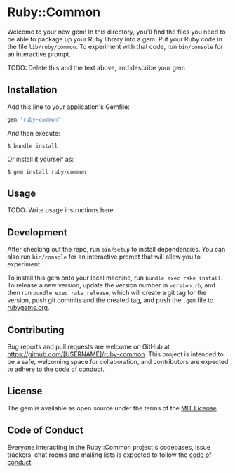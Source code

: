 # Ruby::Common

Welcome to your new gem! In this directory, you'll find the files you need to be able to package up your Ruby library into a gem. Put your Ruby code in the file `lib/ruby/common`. To experiment with that code, run `bin/console` for an interactive prompt.

TODO: Delete this and the text above, and describe your gem

## Installation

Add this line to your application's Gemfile:

```ruby
gem 'ruby-common'
```

And then execute:

    $ bundle install

Or install it yourself as:

    $ gem install ruby-common

## Usage

TODO: Write usage instructions here

## Development

After checking out the repo, run `bin/setup` to install dependencies. You can also run `bin/console` for an interactive prompt that will allow you to experiment.

To install this gem onto your local machine, run `bundle exec rake install`. To release a new version, update the version number in `version.rb`, and then run `bundle exec rake release`, which will create a git tag for the version, push git commits and the created tag, and push the `.gem` file to [rubygems.org](https://rubygems.org).

## Contributing

Bug reports and pull requests are welcome on GitHub at https://github.com/[USERNAME]/ruby-common. This project is intended to be a safe, welcoming space for collaboration, and contributors are expected to adhere to the [code of conduct](https://github.com/[USERNAME]/ruby-common/blob/master/CODE_OF_CONDUCT.md).

## License

The gem is available as open source under the terms of the [MIT License](https://opensource.org/licenses/MIT).

## Code of Conduct

Everyone interacting in the Ruby::Common project's codebases, issue trackers, chat rooms and mailing lists is expected to follow the [code of conduct](https://github.com/[USERNAME]/ruby-common/blob/master/CODE_OF_CONDUCT.md).
